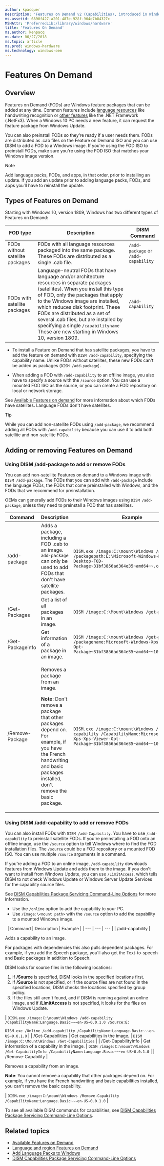 ```yaml
---
author: kpacquer
Description: 'Features on Demand v2 (Capabilities), introduced in Windows 10, are Windows feature packages that can be added at any time. Common features include language resources like handwriting recognition or the .NET Framework (.NetFx3).'
ms.assetid: 6390f427-a201-487e-928f-964e7b84327c
MSHAttr: 'PreferredLib:/library/windows/hardware'
title: 'Features On Demand'
ms.author: kenpacq
ms.date: 06/27/2018
ms.topic: article
ms.prod: windows-hardware
ms.technology: windows-oem
---
```


# Features On Demand

## Overview

Features on Demand (FODs) are Windows feature packages that can be added at any time. Common features include [language resources](features-on-demand-language-fod.md) like handwriting recognition or [other features](features-on-demand-non-language-fod.md) like the .NET Framework (.NetFx3). When a Windows 10 PC needs a new feature, it can request the feature package from Windows Update. 

You can also preinstall FODs so they're ready if a user needs them. FODs are distributed as .cab files on the Feature on Demand ISO and you can use DISM to add a FOD to a Windows image. If you're using the FOD ISO to preinstall FODs, make sure you're using the FOD ISO that matches your Windows image version.

> [!Note]
> Add language packs, FODs, and apps, in that order, prior to installing an update. If you add an update prior to adding language packs, FODs, and apps you'll have to reinstall the update. 

## Types of Features on Demand

Starting with Windows 10, version 1809, Windows has two different types of Features on Demand:

| FOD type | Description | DISM Command |
| ---- | ---- | ---- |
| FODs without satellite packages | FODs with all language resources packaged into the same package. These FODs are distributed as a single .cab file. | `/add-package` or `/add-capability` |
| FODs with satellite packages | Language-neutral FODs that have language and/or architecture resources in separate packages (satellites). When you install this type of FOD, only the packages that apply to the Windows image are installed, which reduces disk footprint. These FODs are distributed as a set of several .cab files, but are installed by specifying a single `/capabilityname` These are new starting in Windows 10, version 1809. | `/add-capability`  |

- To install a Feature on Demand that has satellite packages, you have to add the feature on demand with `DISM /add-capability`, specifying the capability name. Unlike FODs without satellites, these new FODs can't be added as packages (`DISM /add-package`). 

- When adding a FOD with `/add-capability` to an offline image, you also have to specify a source with the `/source` option. You can use a mounted FOD ISO as the source, or you can create a FOD repository on local or network storage.


See [Available Features on demand](features-on-demand-non-language-fod.md) for more information about which FODs have satellites. Language FODs don't have satellites.

> [!Tip]
> While you can add non-satellite FODs using `/add-package`, we recommend adding all FODs with `/add-capability` because you can use it to add both satellite and non-satellite FODs.

## <span id="Adding_or_removing_features_capabilities"></span><span id="adding_or_removing_features_capabilities"></span><span id="ADDING_OR_REMOVING_FEATURES_CAPABILITIES"></span>Adding or removing Features on Demand

### Using DISM /add-package to add or remove FODs

You can add non-satellite Features on demand to a Windows image with `DISM /add-package`. The FODs that you can add with `/add-package` include the language FODs, the FODs that come preinstalled with Windows, and the FODs that we recommend for preinstallation. 

OEMs can generally add FODs to their Windows images using `DISM /add-package`, unless they need to preinstall a FOD that has satellites.

| Command | Description | Example |
| --- | --- | --- |
| /add-package | Adds a package, including a FOD .cab to an image. `add-package` can only be used to add FODs that don't have satellite packages. | `DISM.exe /image:C:\mount\Windows /add-package /packagepath:E:\Microsoft-Windows-Holographic-Desktop-FOD-Package~31bf3856ad364e35~amd64~~.cab` |
| /Get-Packages | Get a list of all packages in an image. | `DISM /image:C:\Mount\Windows /get-packages` |
| /Get-Packageinfo | Get information of a package in an image. | `DISM /image:C:\mount\Windows /get-packageInfo /packagename:Microsoft-Windows-Xps-Xps-Viewer-Opt-Package~31bf3856ad364e35~amd64~~10.0.17134.1000` |
| /Remove-Package | <p>Removes a package from an image.</p>**Note**: Don't remove a package that other packages depend on. For example, if you have the French handwriting and basic packages installed, don't remove the basic package.</p> | `DISM.exe /image:C:\mount\Windows /remove-capability /CapabilityName:Microsoft-Windows-Xps-Xps-Viewer-Opt-Package~31bf3856ad364e35~amd64~~10.0.17134.1000` |



### Using DISM /add-capability to add or remove FODs

You can also install FODs with `DISM /add-Capability`. You have to use `/add-capability` to preinstall satellite FODs. If you're preinstalling a FOD onto an offline image, use the `/source` option to tell Windows where to find the FOD installation files. The `/source` could be a FOD repository or a mounted FOD ISO. You can use multiple `/source` arguments in a command.

If you're adding a FOD to an online image, `/add-capability` downloads features from Windows Update and adds them to the image. If you don't want to install from Windows Update, you can use `/LimitAccess`, which tells DISM to not check Windows Update or Windows Server Update Services for the capability source files.

See [DISM Capabilities Package Servicing Command-Line Options](dism-capabilities-package-servicing-command-line-options.md) for more information.

-   Use the `/online` option to add the capability to your PC.
-   Use `/Image:\<mount path>` with the `/source` option to add the capability to a mounted Windows image.

 
| Command | Description | Example |
| --- | --- | --- |
| /add-capability | <p>Adds a capability to an image.</p><p>For packages with dependencies this also pulls dependent packages. For example, if you add the Speech package, you'll also get the Text-to-speech and Basic packages in addition to Speech.</p>DISM looks for source files in the following locations:<ol><li>If **/Source** is specified, DISM looks in the specified locations first.</li><li>If **/Source** is not specified, or if the source files are not found in the specified locations, DISM checks the locations specified by group policy.</li><li>If the files still aren't found, and if DISM is running against an online image, and if **/LimitAccess** is not specified, it looks for the files on Windows Update.</li></ol> | `DISM.exe /image:C:\mount\Windows /add-capability /CapabilityName:Language.Basic~~~en-US~0.0.1.0 /Source:E:` <p>`DISM.exe /Online /add-capability /CapabilityName:Language.Basic~~~en-US~0.0.1.0` |
| /Get-Capabilities | Get capabilities in the image. | `DISM /image:C:\Mount\Windows /Get-Capabilities` |
| /Get-CapabilityInfo | Get information of a capability in the image. | `DISM /image:C:\mount\Windows /Get-CapabilityInfo /CapabilityName:Language.Basic~~~en-US~0.0.1.0` |
| /Remove-Capability | <p>Removes a capability from an image.</p>**Note**: You cannot remove a capability that other packages depend on. For example, if you have the French handwriting and basic capabilities installed, you can't remove the basic capability.</p> | `DISM.exe /image:C:\mount\Windows /Remove-Capability  /CapabilityName:Language.Basic~~~en-US~0.0.1.0` |

To see all available DISM commands for capabilities, see [DISM Capabilities Package Servicing Command-Line Options](dism-capabilities-package-servicing-command-line-options.md).


## <span id="related_topics"></span>Related topics

* [Available Features on Demand](features-on-demand-non-language-fod.md)
* [Language and region Features on Demand](features-on-demand-language-fod.md)
* [Add Language Packs to Windows](add-language-packs-to-windows.md)
* [DISM Capabilities Package Servicing Command-Line Options](dism-capabilities-package-servicing-command-line-options.md)
